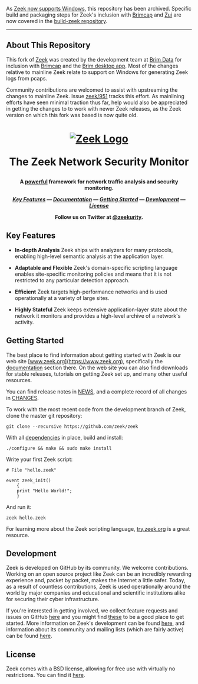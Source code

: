 As [Zeek now supports Windows](https://zeek.org/2022/11/28/zeek-on-windows/), this repository has been archived. Specific build and packaging steps for Zeek's inclusion with [Brimcap](https://github.com/brimdata/brimcap) and [Zui](https://zui.brimdata.io/) are now covered in the [build-zeek repository](https://github.com/brimdata/build-zeek).

---

About This Repository
---------------------
This fork of [Zeek](https://github.com/zeek/zeek) was created by the
development team at [Brim Data](https://www.brimdata.io/) for inclusion with
[Brimcap](https://github.com/brimdata/brimcap) and the [Brim desktop app](https://github.com/brimdata/brim).
Most of the changes relative to mainline Zeek relate to support on Windows for
generating Zeek logs from pcaps.

Community contributions are welcomed to assist with upstreaming the changes to
mainline Zeek. Issue [zeek/951](https://github.com/zeek/zeek/issues/951) tracks this effort. As mainlining efforts have seen minimal traction thus far, help
would also be appreciated in getting the changes to to work with newer Zeek
releases, as the Zeek version on which this fork was based is now quite old.

<h1 align="center">

[![Zeek Logo](https://zeek.org/wp-content/uploads/2020/04/zeek-logo-without-text.png)](https:://www.zeek.org)

The Zeek Network Security Monitor

</h1><h4 align="center">

A [powerful](https://old.zeek.org/why_choose_zeek.pdf) framework for network
traffic analysis and security monitoring.

[_Key Features_](#key-features) —
[_Documentation_](https://docs.zeek.org/en/stable/index.html) —
[_Getting Started_](#getting-started) —
[_Development_](#development) —
[_License_](#license)

Follow us on Twitter at [@zeekurity](https://twitter.com/zeekurity).

</h4>

Key Features
--------------

* __In-depth Analysis__
	Zeek ships with analyzers for many protocols, enabling high-level semantic
  analysis at the application layer.

* __Adaptable and Flexible__
	Zeek's domain-specific scripting language enables site-specific monitoring
  policies and means that it is not restricted to any particular detection
  approach.

* __Efficient__
	Zeek targets high-performance networks and is used operationally at a variety
  of large sites.

* __Highly Stateful__
	Zeek keeps extensive application-layer state about the network it monitors
  and provides a high-level archive of a network's activity.

Getting Started
---------------

The best place to find information about getting started with Zeek is
our web site [www.zeek.org](https://www.zeek.org), specifically the
[documentation](https://www.zeek.org/documentation/index.html) section
there. On the web site you can also find downloads for stable
releases, tutorials on getting Zeek set up, and many other useful
resources.

You can find release notes in [NEWS](https://github.com/zeek/zeek/blob/master/NEWS),
and a complete record of all changes in [CHANGES](https://github.com/zeek/zeek/blob/master/CHANGES).

To work with the most recent code from the development branch of Zeek,
clone the master git repository:

`git clone --recursive https://github.com/zeek/zeek`

With all [dependencies](https://docs.zeek.org/en/stable/install/install.html#prerequisites)
in place, build and install:

`./configure && make && sudo make install`

Write your first Zeek script:

```zeek
# File "hello.zeek"

event zeek_init()
    {
    print "Hello World!";
    }
```

And run it:

`zeek hello.zeek`

For learning more about the Zeek scripting
language, [try.zeek.org](http://try.zeek.org) is a great resource.

Development
-----------

Zeek is developed on GitHub by its community. We welcome
contributions. Working on an open source project like Zeek can be an
incredibly rewarding experience and, packet by packet, makes the
Internet a little safer. Today, as a result of countless
contributions, Zeek is used operationally around the world by major
companies and educational and scientific institutions alike for
securing their cyber infrastructure.

If you're interested in getting involved, we collect feature requests
and issues on GitHub [here](https://github.com/zeek/zeek/issues) and
you might find
[these](https://github.com/zeek/zeek/labels/good%20first%20issue)
to be a good place to get started. More information on Zeek's
development can be found
[here](https://www.zeek.org/development/index.html), and information
about its community and mailing lists (which are fairly active) can be
found [here](https://www.zeek.org/community/index.html).

License
-------

Zeek comes with a BSD license, allowing for free use with virtually no
restrictions. You can find it [here](https://github.com/zeek/zeek/blob/master/COPYING).

